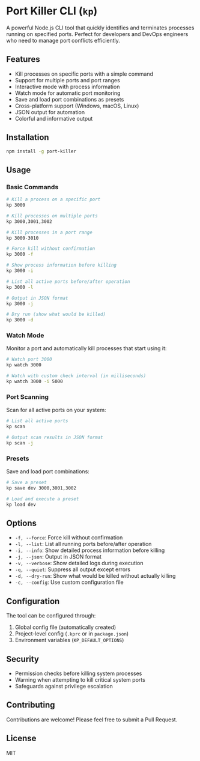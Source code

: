 # Port Killer CLI (`kp`)

A powerful Node.js CLI tool that quickly identifies and terminates processes running on specified ports. Perfect for developers and DevOps engineers who need to manage port conflicts efficiently.

## Features

- Kill processes on specific ports with a simple command
- Support for multiple ports and port ranges
- Interactive mode with process information
- Watch mode for automatic port monitoring
- Save and load port combinations as presets
- Cross-platform support (Windows, macOS, Linux)
- JSON output for automation
- Colorful and informative output

## Installation

```bash
npm install -g port-killer
```

## Usage

### Basic Commands

```bash
# Kill a process on a specific port
kp 3000

# Kill processes on multiple ports
kp 3000,3001,3002

# Kill processes in a port range
kp 3000-3010

# Force kill without confirmation
kp 3000 -f

# Show process information before killing
kp 3000 -i

# List all active ports before/after operation
kp 3000 -l

# Output in JSON format
kp 3000 -j

# Dry run (show what would be killed)
kp 3000 -d
```

### Watch Mode

Monitor a port and automatically kill processes that start using it:

```bash
# Watch port 3000
kp watch 3000

# Watch with custom check interval (in milliseconds)
kp watch 3000 -i 5000
```

### Port Scanning

Scan for all active ports on your system:

```bash
# List all active ports
kp scan

# Output scan results in JSON format
kp scan -j
```

### Presets

Save and load port combinations:

```bash
# Save a preset
kp save dev 3000,3001,3002

# Load and execute a preset
kp load dev
```

## Options

- `-f, --force`: Force kill without confirmation
- `-l, --list`: List all running ports before/after operation
- `-i, --info`: Show detailed process information before killing
- `-j, --json`: Output in JSON format
- `-v, --verbose`: Show detailed logs during execution
- `-q, --quiet`: Suppress all output except errors
- `-d, --dry-run`: Show what would be killed without actually killing
- `-c, --config`: Use custom configuration file

## Configuration

The tool can be configured through:

1. Global config file (automatically created)
2. Project-level config (`.kprc` or in `package.json`)
3. Environment variables (`KP_DEFAULT_OPTIONS`)

## Security

- Permission checks before killing system processes
- Warning when attempting to kill critical system ports
- Safeguards against privilege escalation

## Contributing

Contributions are welcome! Please feel free to submit a Pull Request.

## License

MIT 